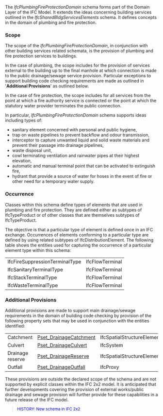 ﻿The _IfcPlumbingFireProtectionDomain_ schema forms part of the Domain Layer of the IFC Model. It extends the ideas concerning building services outlined in the _IfcSharedBldgServicesElements_ schema. It defines concepts in the domain of plumbing and fire protection.

### Scope
The scope of the _IfcPlumbingFireProtectionDomain_, in conjunction with other building services related schemata, is the provision of plumbing and fire protection services to buildings.

In the case of plumbing, the scope includes for the provision of services external to the building up to the final manhole at which connection is made to the public drainage/sewage service provision. Particular exceptions to support building code checking requirements are made as outlined in '**Additional Provisions**' as outlined below.

In the case of fire protection, the scope includes for all services from the point at which a fire authority service is connected or the point at which the statutory water provider terminates the public connection.

In particular, _IfcPlumbingFireProtectionDomain_ schema supports ideas including types of:

* sanitary element concerned with personal and public hygiene,
* trap on waste pipelines to prevent backflow and odour transmission,
* interceptor to capture unwanted liquid and solid waste materials and prevent their passage into drainage pipelines,
* waste disposal unit,
* cowl terminating ventilation and rainwater pipes at their highest elevation,
* automatic and manual terminal point that can be activated to extinguish fire,
* hydrant that provide a source of water for hoses in the event of fire or other need for a temporary water supply.

### Occurrence
Classes within this schema define types of elements that are used in plumbing and fire protection. They are defined either as subtypes of IfcTypeProduct or of other classes that are themselves subtypes of IfcTypeProduct.

The objective is that a particular type of element is defined once in an IFC exchange. Occurrences of elements conforming to a particular type are defined by using related subtypes of IfcDistributionElement. The following table shows the entities used for capturing the occurrence of a particular element type within this schema:

<table border="0">
  <tbody>
    <tr>
      <td>IfcFireSuppressionTerminalType</td>
      <td>IfcFlowTerminal</td>
    </tr>
    <tr>
      <td>IfcSanitaryTerminalType</td>
      <td>IfcFlowTerminal</td>
    </tr>
    <tr>
      <td>IfcStackTerminalType</td>
      <td>IfcFlowTerminal</td>
    </tr>
    <tr>
      <td>IfcWasteTerminalType</td>
      <td>IfcFlowTerminal</td>
    </tr>
  </tbody>
</table>

### Additional Provisions
Additional provisions are made to support main drainage/sewage requirements in the domain of building code checking by provision of the following property sets that may be used in conjunction with the entities identified:

<table border="0">
  <tbody>
    <tr>
      <td>Catchment</td>
      <td><a href="../../psd/IfcPlumbingFireProtectionDomain/Pset_DrainageCatchment.xml">Pset_DrainageCatchment</a></td>
      <td>IfcSpatialStructureElement</td>
    </tr>
    <tr>
      <td>Culvert</td>
      <td><a href="../../psd/IfcPlumbingFireProtectionDomain/Pset_DrainageCulvert.xml">Pset_DrainageCulvert</a></td>
      <td>IfcSystem</td>
    </tr>
    <tr>
      <td>Drainage reserve</td>
      <td><a href="../../psd/IfcPlumbingFireProtectionDomain/Pset_DrainageReserve.xml">Pset_DrainageReserve</a></td>
      <td>IfcSpatialStructureElement</td>
    </tr>
    <tr>
      <td>Outfall</td>
      <td><a href="../../psd/IfcPlumbingFireProtectionDomain/Pset_DrainageOutfall.xml">Pset_DrainageOutfall</a></td>
      <td>IfcProxy</td>
    </tr>
  </tbody>
</table>

These provisions are outside the declared scope of the schema and are not supported by explicit classes within the IFC 2x2 model. It is anticipated that further developments covering the provision of external works/public drainage and sewage provision will further provide for these capabilities in a future release of the IFC model.

> <font color="#0000ff" size="-1">HISTORY:
New schema in IFC 2x2</font>
>